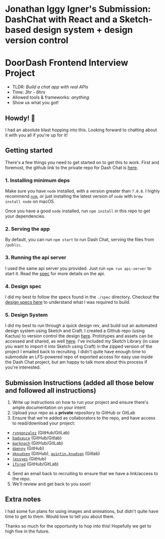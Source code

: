 # Jonathan Iggy Igner's Submission: DashChat with React and a Sketch-based design system + design version control
# DoorDash Frontend Interview Project
* TLDR: *Build a chat app with real APIs*
* Time: *3hr - 6hrs*
* Allowed tools & frameworks: *anything*
* Show us what you got!

## Howdy! 👋  

I had an absolute blast hopping into this. Looking forward to chatting about it with you all if you're up for it!

## Getting started
There's a few things you need to get started on to get this to work.
First and foremost, the github link to the private repo for Dash Chat is [here](https://github.com/iggyigner/dash-chat).

### 1. Installing minimum deps
Make sure you have `node` installed, with a version greater than `7.0.0`. I highly recommend [`nvm`](https://github.com/creationix/nvm), or just installing the latest version of `node` with `brew install node` on macOS.

Once you have a good `node` installed, run `npm install` in this repo to get your dependencies.

### 2. Serving the app
By default, you can run `npm start` to run Dash Chat, serving the files from `/public`.

### 3. Running the api server
I used the same api server you provided. Just run `npm run api-server` to start it. Read the [spec](./spec/api-endpoints.md) for more details on the api.

### 4. Design spec
I did my best to follow the specs found in the `./spec` directory. Checkout the [design specs here](./spec/designs/detailed-design-specs.md) to understand what I was required to build.

### 5. Design System
I did my best to run through a quick design rev, and build out an automated design system using Sketch and Craft. I created a Github repo (using Kactus) to version control the design [here](https://github.com/iggyigner/dash-chat-design/tree/master/dash-chat-design-kactus). Prototypes and assets can be accessed and shared, as well [here](https://invis.io/8YND4AW5WB3). I've included my Sketch Library (in case you want to import it into Sketch using Craft) in the zipped version of the project I emailed back to recruiting. I didn't quite have enough time to submodule an LFS-powered repo of exported access for easy use inside the Dash Chat project, but am happy to talk more about this process if you're interested.

## Submission Instructions (added all those below and followed all instructions)
1. Write up instructions on how to run your project and ensure there's ample documentation on your intent
2. Upload your repo as a **private** repository to GitHub or GitLab
3. Ensure that we're added as collaborators to the repo, and have access to read/download your project:
  * [`ryngonzalez`](https://github.com/ryngonzalez) (GitHub/GitLab)
  * [`badsauce`](https://github.com/badsauce) (GitHub/Gitlab)
  * [`marknach`](https://github.com/marknach) (GitHub/GitLab)
  * [`dpenny`](https://github.com/dpenny) (GitHub)
  * [`qknudsen`](https://github.com/qknudsen) (GitHub), [`quintin.knudsen`](https://gitlab.com/quintin.knudsen) (Gitlab)
  * [`jessyes`](https://github.com/jessyes) (GitHub)
  * [`ifsred`](https://github.com/ifsred) (GitHub/GitLab)
4. Send an email back to recruiting to ensure that we have a link/access to the repo.
5. We'll review and get back to you soon!

## Extra notes
I had some fun plans for using images and animations, but didn't quite have time to get to them. Would love to tell you about them.

Thanks so much for the opportunity to hop into this! Hopefully we get to high five in the future.
